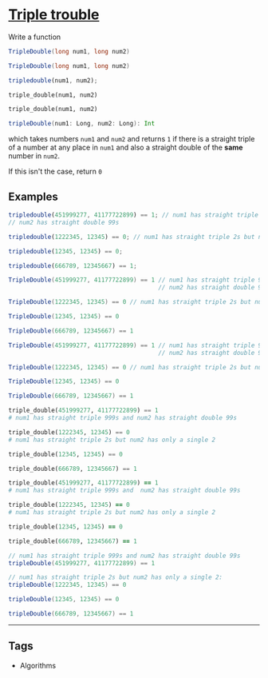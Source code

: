 # [Triple trouble](https://www.codewars.com/kata/55d5434f269c0c3f1b000058)

Write a function

```csharp
TripleDouble(long num1, long num2)
```

```java
TripleDouble(long num1, long num2)
```

```javascript
tripledouble(num1, num2);
```

```python
triple_double(num1, num2)
```

```ruby
triple_double(num1, num2)
```

```scala
tripleDouble(num1: Long, num2: Long): Int
```

which takes numbers `num1` and `num2` and returns `1` if there is a straight triple of a number at any place in `num1` and also a straight double of the **same** number in `num2`.

If this isn't the case, return `0`

## Examples

```javascript
tripledouble(451999277, 41177722899) == 1; // num1 has straight triple 999s and
// num2 has straight double 99s

tripledouble(1222345, 12345) == 0; // num1 has straight triple 2s but num2 has only a single 2

tripledouble(12345, 12345) == 0;

tripledouble(666789, 12345667) == 1;
```

```csharp
TripleDouble(451999277, 41177722899) == 1 // num1 has straight triple 999s and
                                          // num2 has straight double 99s

TripleDouble(1222345, 12345) == 0 // num1 has straight triple 2s but num2 has only a single 2

TripleDouble(12345, 12345) == 0

TripleDouble(666789, 12345667) == 1
```

```java
TripleDouble(451999277, 41177722899) == 1 // num1 has straight triple 999s and
                                          // num2 has straight double 99s

TripleDouble(1222345, 12345) == 0 // num1 has straight triple 2s but num2 has only a single 2

TripleDouble(12345, 12345) == 0

TripleDouble(666789, 12345667) == 1
```

```python
triple_double(451999277, 41177722899) == 1
# num1 has straight triple 999s and num2 has straight double 99s

triple_double(1222345, 12345) == 0
# num1 has straight triple 2s but num2 has only a single 2

triple_double(12345, 12345) == 0

triple_double(666789, 12345667) == 1
```

```ruby
triple_double(451999277, 41177722899) == 1
# num1 has straight triple 999s and  num2 has straight double 99s

triple_double(1222345, 12345) == 0
# num1 has straight triple 2s but num2 has only a single 2

triple_double(12345, 12345) == 0

triple_double(666789, 12345667) == 1
```

```scala
// num1 has straight triple 999s and num2 has straight double 99s
tripleDouble(451999277, 41177722899) == 1

// num1 has straight triple 2s but num2 has only a single 2:
tripleDouble(1222345, 12345) == 0

tripleDouble(12345, 12345) == 0

tripleDouble(666789, 12345667) == 1
```

---

## Tags

- Algorithms
